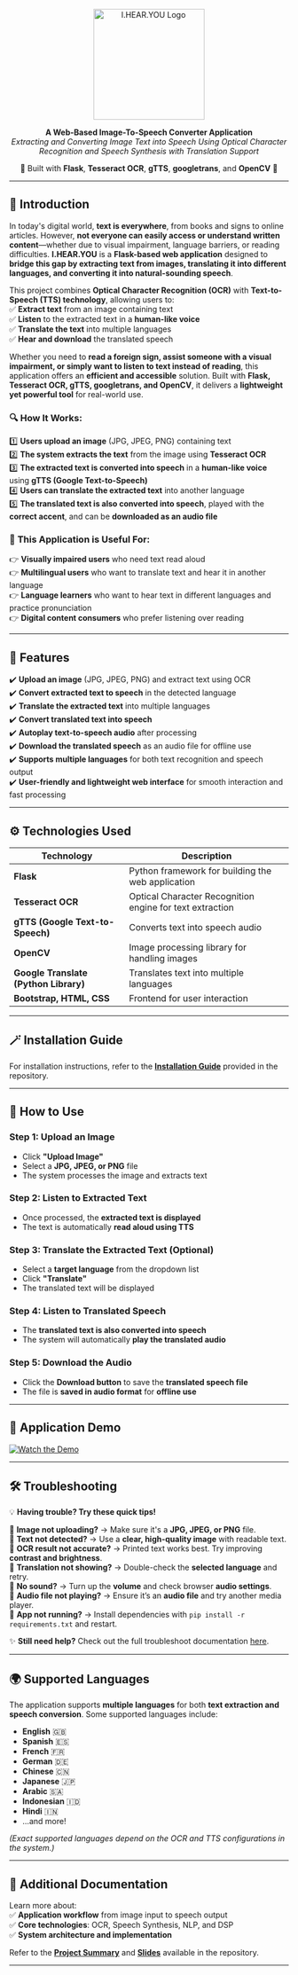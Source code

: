 <p align="center">
  <img src="ihearyou.png" alt="I.HEAR.YOU Logo" width="200">
</p>

<p align="center">
  <strong>A Web-Based Image-To-Speech Converter Application</strong><br>
  <em>Extracting and Converting Image Text into Speech Using Optical Character Recognition and Speech Synthesis with Translation Support</em>
</p>

<p align="center">
  🔹 Built with <strong>Flask</strong>, <strong>Tesseract OCR</strong>, <strong>gTTS</strong>, <strong>googletrans</strong>, and <strong>OpenCV</strong> 🔹
</p>

---

## 📌 Introduction  

In today's digital world, **text is everywhere**, from books and signs to online articles. However, **not everyone can easily access or understand written content**—whether due to visual impairment, language barriers, or reading difficulties. **I.HEAR.YOU** is a **Flask-based web application** designed to **bridge this gap by extracting text from images, translating it into different languages, and converting it into natural-sounding speech**.  

This project combines **Optical Character Recognition (OCR)** with **Text-to-Speech (TTS) technology**, allowing users to:  
✅ **Extract text** from an image containing text  
✅ **Listen** to the extracted text in a **human-like voice**  
✅ **Translate the text** into multiple languages  
✅ **Hear and download** the translated speech  

Whether you need to **read a foreign sign, assist someone with a visual impairment, or simply want to listen to text instead of reading**, this application offers an **efficient and accessible** solution. Built with **Flask, Tesseract OCR, gTTS, googletrans, and OpenCV**, it delivers a **lightweight yet powerful tool** for real-world use.    

### 🔍 **How It Works:**  
1️⃣ **Users upload an image** (JPG, JPEG, PNG) containing text  
2️⃣ **The system extracts the text** from the image using **Tesseract OCR**  
3️⃣ **The extracted text is converted into speech** in a **human-like voice** using **gTTS (Google Text-to-Speech)**  
4️⃣ **Users can translate the extracted text** into another language  
5️⃣ **The translated text is also converted into speech**, played with the **correct accent**, and can be **downloaded as an audio file**  

  
### 🎯 **This Application is Useful For:**  
👉 **Visually impaired users** who need text read aloud  
👉 **Multilingual users** who want to translate text and hear it in another language  
👉 **Language learners** who want to hear text in different languages and practice pronunciation  
👉 **Digital content consumers** who prefer listening over reading  

---

## 🌟 Features  

✔️ **Upload an image** (JPG, JPEG, PNG) and extract text using OCR  
✔️ **Convert extracted text to speech** in the detected language  
✔️ **Translate the extracted text** into multiple languages  
✔️ **Convert translated text into speech**  
✔️ **Autoplay text-to-speech audio** after processing  
✔️ **Download the translated speech** as an audio file for offline use  
✔️ **Supports multiple languages** for both text recognition and speech output  
✔️ **User-friendly and lightweight web interface** for smooth interaction and fast processing  

---

## ⚙️ Technologies Used  

| Technology  | Description |
|------------|-------------|
| **Flask** | Python framework for building the web application |
| **Tesseract OCR** | Optical Character Recognition engine for text extraction |
| **gTTS (Google Text-to-Speech)** | Converts text into speech audio |
| **OpenCV** | Image processing library for handling images |
| **Google Translate (Python Library)** | Translates text into multiple languages |
| **Bootstrap, HTML, CSS** | Frontend for user interaction |

---

## 🪄 Installation Guide  

For installation instructions, refer to the **[Installation Guide](INSERT_LINK_TO_INSTALLATION_FILE_IN_REPO)** provided in the repository.  

---

## 🧐 How to Use  

### **Step 1: Upload an Image**  
- Click **"Upload Image"**  
- Select a **JPG, JPEG, or PNG** file  
- The system processes the image and extracts text  

### **Step 2: Listen to Extracted Text**  
- Once processed, the **extracted text is displayed**  
- The text is automatically **read aloud using TTS**  

### **Step 3: Translate the Extracted Text (Optional)**  
- Select a **target language** from the dropdown list  
- Click **"Translate"**  
- The translated text will be displayed  

### **Step 4: Listen to Translated Speech**  
- The **translated text is also converted into speech**  
- The system will automatically **play the translated audio**  

### **Step 5: Download the Audio**  
- Click the **Download button** to save the **translated speech file**  
- The file is **saved in audio format** for **offline use** 

---

## 🎥 Application Demo  

[![Watch the Demo](https://drive.google.com/thumbnail?id=1C7sB-fylm3l1kzu4WGZgoPv-IDjBU5ys)](https://drive.google.com/file/d/1C7sB-fylm3l1kzu4WGZgoPv-IDjBU5ys/view?usp=sharing)

---

## 🛠️ Troubleshooting  

💡 **Having trouble? Try these quick tips!**  

🔹 **Image not uploading?** → Make sure it's a **JPG, JPEG, or PNG** file.  
🔹 **Text not detected?** → Use a **clear, high-quality image** with readable text.  
🔹 **OCR result not accurate?** → Printed text works best. Try improving **contrast and brightness**.  
🔹 **Translation not showing?** → Double-check the **selected language** and retry.  
🔹 **No sound?** → Turn up the **volume** and check browser **audio settings**.  
🔹 **Audio file not playing?** → Ensure it’s an **audio file** and try another media player.  
🔹 **App not running?** → Install dependencies with `pip install -r requirements.txt` and restart.  

✨ **Still need help?** Check out the full troubleshoot documentation [here](https://github.com/ninismr/FlaskWebApp_ImageToSpeechConverter).  

---

## 🌍 Supported Languages  

The application supports **multiple languages** for both **text extraction and speech conversion**. Some supported languages include:  

- **English** 🇬🇧  
- **Spanish** 🇪🇸  
- **French** 🇫🇷  
- **German** 🇩🇪  
- **Chinese** 🇨🇳  
- **Japanese** 🇯🇵  
- **Arabic** 🇸🇦  
- **Indonesian** 🇮🇩  
- **Hindi** 🇮🇳  
- ...and more!  

_(Exact supported languages depend on the OCR and TTS configurations in the system.)_  

---

## 📖 Additional Documentation  

Learn more about:  
✅ **Application workflow** from image input to speech output  
✅ **Core technologies**: OCR, Speech Synthesis, NLP, and DSP  
✅ **System architecture and implementation**   

Refer to the **[Project Summary](https://github.com/ninismr/FlaskWebApp_ImageToSpeechConverter)** and **[Slides](https://github.com/ninismr/FlaskWebApp_ImageToSpeechConverter)** available in the repository.  

---




